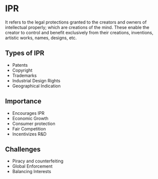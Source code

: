 # IPR
It refers to the legal protections granted to the creators and owners of intellectual properly; which are creations of the mind. 
These enable the creator to control and benefit exclusively from their creations, inventions, artistic works, names, designs, etc. 

## Types of IPR
- Patents
- Copyright
- Trademarks
- Industrial Design Rights
- Geographical Indication

## Importance
- Encourages IPR
- Economic Growth
- Consumer protection
- Fair Competition
- Incentivizes R&D

## Challenges
- Piracy and counterfeiting
- Global Enforcement
- Balancing Interests